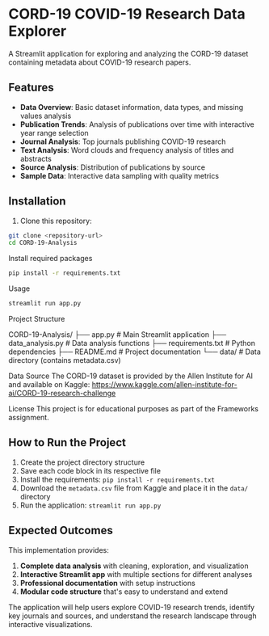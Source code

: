 # CORD-19 COVID-19 Research Data Explorer

A Streamlit application for exploring and analyzing the CORD-19 dataset containing metadata about COVID-19 research papers.

## Features

- **Data Overview**: Basic dataset information, data types, and missing values analysis
- **Publication Trends**: Analysis of publications over time with interactive year range selection
- **Journal Analysis**: Top journals publishing COVID-19 research
- **Text Analysis**: Word clouds and frequency analysis of titles and abstracts
- **Source Analysis**: Distribution of publications by source
- **Sample Data**: Interactive data sampling with quality metrics

## Installation

1. Clone this repository:
```bash
git clone <repository-url>
cd CORD-19-Analysis

```

Install required packages
```bash
pip install -r requirements.txt

```
Usage
```bash
streamlit run app.py

```
Project Structure

CORD-19-Analysis/
├── app.py                 # Main Streamlit application
├── data_analysis.py       # Data analysis functions
├── requirements.txt       # Python dependencies
├── README.md             # Project documentation
└── data/                 # Data directory (contains metadata.csv)

Data Source
The CORD-19 dataset is provided by the Allen Institute for AI and available on Kaggle:
https://www.kaggle.com/allen-institute-for-ai/CORD-19-research-challenge

License
This project is for educational purposes as part of the Frameworks assignment.

## How to Run the Project

1. Create the project directory structure
2. Save each code block in its respective file
3. Install the requirements: `pip install -r requirements.txt`
4. Download the `metadata.csv` file from Kaggle and place it in the `data/` directory
5. Run the application: `streamlit run app.py`

## Expected Outcomes

This implementation provides:

1. **Complete data analysis** with cleaning, exploration, and visualization
2. **Interactive Streamlit app** with multiple sections for different analyses
3. **Professional documentation** with setup instructions
4. **Modular code structure** that's easy to understand and extend

The application will help users explore COVID-19 research trends, identify key journals and sources, and understand the research landscape through interactive visualizations.

